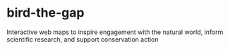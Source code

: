 # bird-the-gap
Interactive web maps to inspire engagement with the natural world, inform scientific research, and support conservation action
